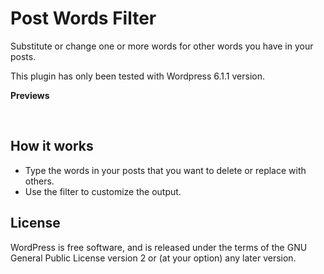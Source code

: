 # Post Words Filter

Substitute or change one or more words for other words you have in your posts.

This plugin has only been tested with Wordpress 6.1.1 version.

<strong>Previews</strong>

![]()
![]()

## How it works

* Type the words in your posts that you want to delete or replace with others.
* Use the filter to customize the output. 

## License

WordPress is free software, and is released under the terms of the GNU General Public License version 2 or (at your option) any later version.

